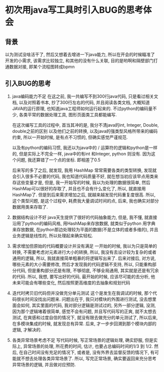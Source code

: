 # 初次用java写工具时引入BUG的思考体会



## 背景

以为测试没啥活干了, 然后又想着去增进一下java能力, 所以在开会的时候瞄准了开发的小需求, 该需求比较独立, 和其他的没有什么关联, 目的是哟啊和隔壁部门打通数据对接, 即某个流程图转成bpmn

## 引入BUG的思考

1. java编码能力不足
   在这之前, 我一共编写不到300行java代码, 只是看过相关文档, 以及对照着书本, 抄了300行左右的代码, 并且阅读各类文档, 大概知道JAVA的运行原理, 也知道java工程师如何运行起来的. 不过python的编码量不少, 各类平常的数据处理工具, 图形页面类工具都能编写. 

   在这次编写工具的过程中, 首当其冲的是, 我分不清java的int, Integer, Double, double之前的区别 以及他们之前的转换, 以及java的强类型风格所带来的编码约束, 所以一开始时候, 是有点不习惯的, 但确实感觉严谨规范.

   以及有python的编码习惯, 我还以为java中的 / 运算符的逻辑和python是一样的, 但是实际上不完全一样, java中的有int 和Integer, python 则没有. 因为这个问题, 我还算错了一个点的坐标. 即相差了0.5

   后来写的多了之后, 就发现, 我用 HashMap 常常需要各类的类型转换, 发现就会引入很多不必要的代码, 我也知道代码质量不好, 就在想当初应该早点用类来存这些变量才是, 但是, 我一开始写的时候, 我以为处理的数据很简单, 然后HashMap可以很好的存取了, 并且也不会有什么变化了, 所以, 就直接用HashMap了.  但是到后来需求增加之后, 就越来越发现代码重复度很高. 所以, 这个类型问题, 是这个过程中, 耗费我大量调试时间的点, 后来, 我也确实对部分数据用类来存取了.

2. 数据结构设计不好
   java天生提供了很好的代码抽象能力, 但是, 我不懂, 就直接沿用了python的编码风格, 用HashMap来存放数据, 就类似于python 用字典来存放数据, 在python那边处理较为平面的数据(不是立体的或者多维的), 并且业务逻辑是线性的, 所以处理起来确实轻松. 

3. 需求增加但原始的代码概要设计并没有满足
   一开始的时候, 我以为只是简单的转换, 不需要考虑对元素进行大小的转换, 所以, 我没有去设计较为复杂的或者通用的逻辑, 所以, 我就直接简单粗暴的将逻辑写出来了. 后来对接后, 对方说, 哪些元素的大小需要修改, 然后才发现我的代码逻辑不支持, 所以, 只能重构部分代码, 但是重构部分还是有限, 不够彻底, 不够全局通用, 其实就是还是有冗余的代码. 所以, 我想, 要写出好的代码, 最开始的时候, 应该尽可能的去分析, 他未来可能会有哪些变化, 然后按照更高维度的去抽象和规划代码

4. 迭代时拷贝旧代码但并没做充分单元测试
   这个是发生在我调试的时候, 那个代码很长时间没找出问题来. 问题出在于, 我只对模块的外围进行测试, 没去想里面会如何, 其实里面的代码, 我对部分逻辑是测试过的, 另外一部分逻辑, 没测, 因为那个逻辑堵着很简单, 感觉不会有问题, 并且写代码写的正爽, 就不太想去测试, 在爽感和过度自信的情况下, 就没有限去做充分的单元测试了, 所以后来, 在多模块集成的时候, 就发现总有异常. 后来, 才一步步回溯到那个模块内部的逻辑, 才解决的.

5. 各类异常场景考虑不足
   写代码时候, 写正常场景的逻辑处理, 确实舒服, 但是实际上, 异常场景的处理, 所花费的时间, 估计, 也要占总编码时间的1/3 到 1/2. 然后, 在自己时间没有充足的情况下, 或者是, 没有外界去监督反馈的情况下, 有可能就不想去处理各类异常场景了. 所以, 写完正常场景, 确实要返回来充分思考异常场景的逻辑, 并且做对应预防.